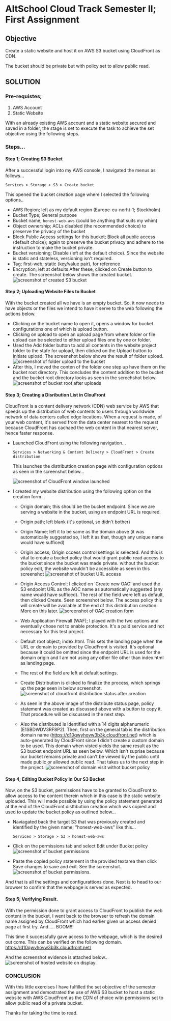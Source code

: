 # AltSchool Cloud Track Semester II; First Assignment

## Objective
Create a static website and host it on AWS S3 bucket using CloudFront as CDN.

The bucket should be private but with policy set to allow public read.




## SOLUTION

### Pre-requistes;
1. AWS Account
2. Static Website

With an already existing AWS account and a static website secured and saved in a folder, the stage is set to execute the task to achieve the set objective using the following steps.

### Steps...

#### Step 1; Creating S3 Bucket

After a successful login into my AWS console, I navigated the menus as follows...
```
Services > Storage > S3 > Create bucket
```
This opened the bucket creation page where I selected the following options..
* AWS Region; left as my default region (Europe-eu-norht-1; Stockholm)
* Bucket Type; General purpose
* Bucket name; `honest-web-aws` (could be anything that suits my whim)
* Object ownership; ACLs disabled (the recommended choice) to preserve the privacy of the bucket
* Block Public Access settings for this bucket; Block all public access (default choice); again to preserve the bucket privacy and adhere to the instruction to make the bucket private.
* Bucket versioning; Disable (left at the default choice). Since the website is static and stateless, versioning isn't required.
* Tag; first-web; static (key/value pair), for reference
* Encryption; left at defaults
After these, clicked on Create button to create.
The screenshot below shows the created bucket.
![screenshot of created S3 bucket](./screenshots/s3_bucket.png)


#### Step 2; Uploading Website Files to Bucket

With the bucket created all we have is an empty bucket. So, it now needs to have objects or the files we intend to have it serve to the web following the actions below.
* Clicking on the bucket name to open it, opens a window for bucket configurations one of which is upload button. 
* Clicking on upload to open an upload page from where folder or file upload can be selected to either upload files one by one or folder.
* Used the Add folder button to add all contents in the website project folder to the stafe for upload, then clicked on the Upload button to initiate upload. The screenshot below shows the result of folder upload.
![screenshot of folder upload to the bucket](./screenshots/folder_upload.png)
* After this, I moved the conten of the folder one step up have them on the bucket root directory.
This concludes the content addition to the bucket and the bucket root directory looks as seen in the screehshot below.
![screenshot of bucket root after uploads](./screenshots/bucket_root_content.png)

#### Step 3; Creating a Disribution List in ClouFront
CloudFront is a content delivery network (CDN) web service by AWS that speeds up the distribution of web contents to users through worldwide network of data centers called edge locations. When a request is made, of your web content, it's served from the data center nearest to the request because CloudFront has cachaed the web content in that nearest server, hence faster response.

* Launched CloudFront using the following navigation... 
    ```
    Services > Networking & Content Delivery > CloudFront > Create distribution
    ```

    This launches the distributtion creation page with configuration options as seen in the screenshot below...


    ![screenshot of CloudFront window launched](./screenshots/cloudfront_pg1.png)

* I created my website distribution using the following option on the creation form...

    - Origin domain; this should be the bucket endpoint. Since we are serving a website in the bucket, using an endpoint URL is required.
    - Origin path; left blank (it's optional, so didn't bother)
    - Origin Name; left it to be same as the domain above (it was automatically suggested so, I left it as that, though any unique name would have sufficed)
    - Origin access; Origin cccess control settings is selected. And this is vital to create a bucket policy that would grant public read access to the bucket since the bucket was made private. without the bucket policy edit, the website wouldn't be accessible as seen in this screenshot ![screenshot of bucket URL access](./screenshots/bucket_endpoint_acces_result.png)

    - Origin Access Control; I clicked on 'Create new OAC' and used the S3 endpoint URL as the AOC name as automatically suggested (any name would have sufficed). The rest of the field were left as default, then clicked Create. Seen screenshot below. The access policy this will create will be available at the end of this distribution creation. More on this later.
    ![screenshot of OAC creation form](./screenshots/creating_OAC.png)

    - Web Application Firewall (WAF); I played with the two options and eventually chose not to enable protection. It's a paid service and not necessary for this test project.
    - Default root object; index.html. This sets the landing page when the URL or domain to provided by CloudFront is visited. It's optional because it could be omitted since the endpoint URL is used for the domain origin and I am not using any other file other than index.html as landing page.
    - The rest of the field are left at default settings.
    - Create Distribution is clicked to finalize the process, which springs up the page seen in below screenshot. 
    ![screenshot of cloudfront distribution status after creation](./screenshots/cf_distribution_created.png)
    - As seen in the above image of the distribute status page, policy statement was created as discussed above with a button to copy it. That procedure will be discussed in the next step.
    - Also the distributed is identified with a 14 digits alphanumeric (E1SBDWDV3RF8P2). Then, first on the general tab is the distribution domain name (https://d10qwyhovw3b3k.cloudfront.net) which is auto-generated by CloudFront since I didn't create a custom domain to be used. This domain when visted yields the same result as the S3 bucket endpoint URL as seen below. Which isn't suprise because our bucket remains private and can't be viewed by the public until made public or allowed public read. That takes us to the next step in the project. 
    ![screenshot of domain visit withot bucket policy](./screenshots/cf_domain_no_policy.png)

#### Step 4; Editing Bucket Policy in Our S3 Bucket
Now, on the S3 bucket, permissions have to be granted to CloudFront to allow access to the content therein which in this case is the static website uploaded. This will made possible by using the policy statement generated at the end of the CloudFront disttibution creation which was copied and used to update the bucket policy as outlined below...
   
* Naviagated back the target S3 that was previously created and identified by the given name; "honest-web-aws" like this...
    ```
    Services > Storage > S3 > honest-web-aws 
    ```

* Click on the permissions tab and select Edit under Bucket policy
![screenshot of bucket permissions](./screenshots/s3_bucket_permissions.png)

* Paste the copied policy statement in the provided textarea then click Save changes to save and exit. See the screenshot.. 
![screenshot of bucket permissions](./screenshots/editing_bucket_policy.png).

And that is all the settings and configurattions done. Next is to head to our browser to confirm that the webpage is served as expected.

#### Step 5; Verifying Result.
With the permission done to grant access to CloudFront to publish the web content in the bucket, I went back to the browser to refresh the domain name assigned by CloudFront which had earlier given us access denied page at first try. And..... BOOM!!! 

This time it successfully gave access to the webpage, which is the desired out come. This can be verified on the following domain.
https://d10qwyhovw3b3k.cloudfront.net/

And the screenshot evidence is attached below..
![screenshot of hosted website on display](./screenshots/end_result.png).

### CONCLUSION
With this little exercises I have fulfilled the set objective of the semester assignment and demostrated the use of AWS S3 bucket to host a static website with AWS CloudFront as the CDN of choice witn permissions set to allow public read of a private bucket.

Thanks for taking the time to read.